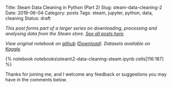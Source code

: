Title: Steam Data Cleaning in Python (Part 2)
Slug: steam-data-cleaning-2
Date: 2019-06-04
Category: posts
Tags: steam, jupyter, python, data, cleaning
Status: draft

*This post forms part of a larger series on downloading, processing and analysing data from the Steam store. [See all posts here]({tag}steam).*

*View original notebook on [github](https://github.com/nik-davis/steam-data-science-project) ([Download](http://nik-davis.github.io/notebooks/steam/2-data-cleaning-steam.ipynb)). Datasets available on [Kaggle](https://www.kaggle.com/nikdavis/datasets).*

{% notebook notebooks\steam\2-data-cleaning-steam.ipynb cells[116:187] %}

Thanks for joining me, and I welcome any feedback or suggestions you may have in the comments below.